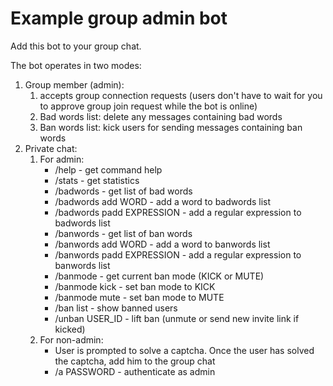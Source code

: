 # Example group admin bot

Add this bot to your group chat.

The bot operates in two modes:

1. Group member (admin):
   1. accepts group connection requests (users don't have to wait for you to approve group join request while the bot is online)
   2. Bad words list: delete any messages containing bad words
   3. Ban words list: kick users for sending messages containing ban words
2. Private chat:
   1. For admin:
      - /help - get command help
      - /stats - get statistics
      - /badwords - get list of bad words
      - /badwords add WORD - add a word to badwords list
      - /badwords padd EXPRESSION - add a regular expression to badwords list
      - /banwords - get list of ban words
      - /banwords add WORD - add a word to banwords list
      - /banwords padd EXPRESSION - add a regular expression to banwords list
      - /banmode - get current ban mode (KICK or MUTE)
      - /banmode kick - set ban mode to KICK
      - /banmode mute - set ban mode to MUTE
      - /ban list - show banned users
      - /unban USER_ID - lift ban (unmute or send new invite link if kicked)
   2. For non-admin:
      - User is prompted to solve a captcha. Once the user has solved the captcha, add him to the group chat
      - /a PASSWORD - authenticate as admin

